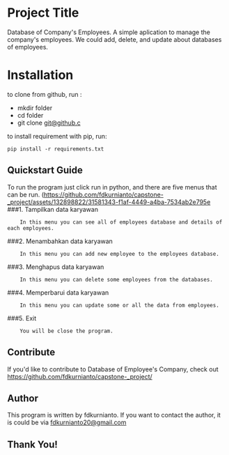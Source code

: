 # Project Title 
Database of Company's Employees. A simple aplication to manage the company's employees. We could add, delete, and update about databases of employees. 

# Installation
to clone from github, run :
   - mkdir folder
   - cd folder
   - git clone git@github.c
    
 to install requirement with pip, run:
    
    pip install -r requirements.txt
 
## Quickstart Guide
To run the program just click run in python, and there are five menus that can be run. 
(https://github.com/fdkurnianto/capstone-_project/assets/132898822/31581343-f1af-4449-a4ba-7534ab2e795e   
###1. Tampilkan data karyawan

        In this menu you can see all of employees database and details of each employees.
        
###2. Menambahkan data karyawan

        In this menu you can add new employee to the employees database.
        
###3. Menghapus data karyawan

        In this menu you can delete some employees from the databases.
        
###4. Memperbarui data karyawan

        In this menu you can update some or all the data from employees.
        
###5. Exit

        You will be close the program.
  
  ## Contribute
  
  If you'd like to contribute to Database of Employee's Company, check out https://github.com/fdkurnianto/capstone-_project/
  
  ## Author
  
  This program is written by fdkurnianto. If you want to contact the author, it is could be via fdkurnianto20@gmail.com
  
  ## Thank You!
